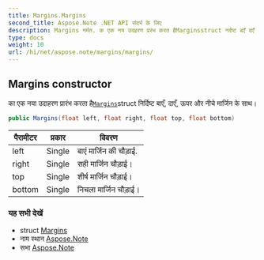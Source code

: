 ```yaml
---
title: Margins.Margins
second_title: Aspose.Note .NET API संदर्भ के लिए
description: Margins नर्मत. क एक नय उदहरण प्ररंभ करत हैMarginsstruct नर्दष्ट बएँ दएँ ऊपर और नचे मर्जन के सथ
type: docs
weight: 10
url: /hi/net/aspose.note/margins/margins/
---
```

## Margins constructor

का एक नया उदाहरण प्रारंभ करता है[`Margins`](../)struct निर्दिष्ट बाएँ, दाएँ, ऊपर और नीचे मार्जिन के साथ।

```csharp
public Margins(float left, float right, float top, float bottom)
```

| पैरामीटर | प्रकार | विवरण |
| --- | --- | --- |
| left | Single | बाएं मार्जिन की चौड़ाई. |
| right | Single | सही मार्जिन चौड़ाई। |
| top | Single | शीर्ष मार्जिन चौड़ाई। |
| bottom | Single | निचला मार्जिन चौड़ाई। |

### यह सभी देखें

* struct [Margins](../)
* नाम स्थान [Aspose.Note](../../margins/)
* सभा [Aspose.Note](../../../)


